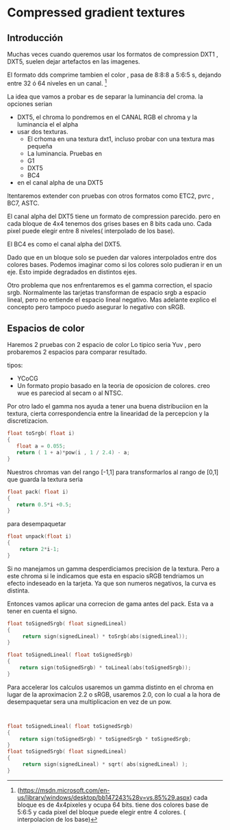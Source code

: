 # Compressed gradient textures
## Introducción 
Muchas veces cuando queremos usar los formatos de compression DXT1 , DXT5, suelen dejar artefactos en las imagenes.

El formato dds comprime tambien el color , pasa de 8:8:8 a 5:6:5 s, dejando entre 32 ó 64 niveles en un canal. [^dxtCodeblock]


[^dxtCodeblock]:(https://msdn.microsoft.com/en-us/library/windows/desktop/bb147243%28v=vs.85%29.aspx)
cada bloque es de 4x4pixeles y ocupa 64 bits. tiene dos colores base de 5:6:5 y  cada pixel del bloque puede elegir entre 4 colores. ( interpolacion de los base)

 
 
La idea que vamos a probar es de separar la luminancia del croma.  la opciones serian
 * DXT5, el chroma lo pondremos en el CANAL RGB el chroma  y la luminancia el el alpha
 * usar dos texturas.
   * El crhoma en una textura dxt1, incluso probar con una textura mas pequeña
   * La luminancia. Pruebas en 
    * G1
    * DXT5 
    * BC4
 * en el canal alpha de una DXT5
 
Itentaremos extender con pruebas con otros formatos como ETC2, pvrc , BC7, ASTC.

 

El canal  alpha del DXT5 tiene un formato de compression parecido.  pero en cada bloque de 4x4 tenemos dos grises bases en 8 bits cada uno. Cada pixel puede elegir entre 8 niveles( interpolado de los base).

El BC4 es como el canal alpha del DXT5. 

Dado que en un bloque solo se pueden dar valores interpolados entre dos colores bases. Podemos imaginar como si los colores solo pudieran ir en un eje. Esto impide degradados en distintos ejes. 

Otro problema que nos enfrentaremos es el gamma correction, el spacio srgb.
Normalmente las tarjetas transforman de espacio srgb a espacio lineal, pero no entiende el espacio lineal negativo. Mas adelante explico el concepto pero tampoco puedo asegurar lo negativo con sRGB.


## Espacios de color

Haremos 2 pruebas con 2 espacio de color
Lo tipico seria Yuv , pero probaremos 2 espacios para comparar resultado.

tipos:
  * YCoCG
  * Un formato propio basado en la teoria de oposicion de colores. creo wue es pareciod al secam o al NTSC.

Por otro lado el gamma nos ayuda a tener una buena distribuciion en la textura, cierta correspondencia entre la linearidad de la percepcion y la discretizacion.

```c++
float toSrgb( float i)
{
   float a = 0.055;
   return ( 1 + a)*pow(i , 1 / 2.4) - a;
}
```

Nuestros chromas van del rango [-1,1]  para transformarlos al rango de [0,1] que guarda la textura seria
```c++
float pack( float i)
{
   return 0.5*i +0.5;
}
```
para desempaquetar
```c++
float unpack(float i)
{
    return 2*i-1;
}
```
Si no manejamos un gamma desperdiciamos precision de la textura.
Pero a este chroma si le indicamos que esta en espacio sRGB tendriamos un efecto indeseado en la tarjeta. Ya que son numeros negativos, la curva es distinta.

Entonces vamos aplicar una correcion de gama antes del pack. Esta va a tener en cuenta el signo.
```c++
float toSignedSrgb( float signedLineal)
{
     return sign(signedLineal) * toSrgb(abs(signedLineal));
}

float toSignedLineal( float toSignedSrgb)
{
    return sign(toSignedSrgb) * toLineal(abs(toSignedSrgb));
}
```


Para accelerar los calculos usaremos un gamma distinto en el chroma en lugar de la aproximacion 2.2 o sRGB, usaremos 2.0, con lo cual a la hora de desempaquetar sera una multiplicacion en vez de un pow.


```c++


float toSignedLineal( float toSignedSrgb)
{
    return sign(toSignedSrgb) * toSignedSrgb * toSignedSrgb;
}
float toSignedSrgb( float signedLineal)
{
     return sign(signedLineal) * sqrt( abs(signedLineal) );
}
```

